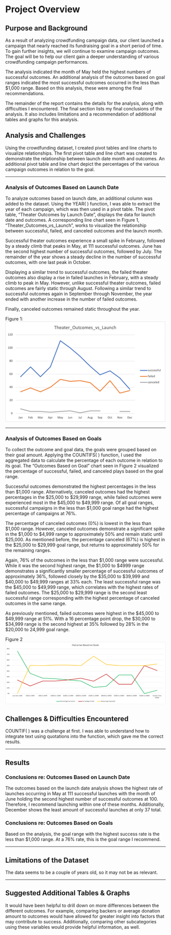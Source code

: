 # Project Overview

## Purpose and Background
As a result of analyzing crowdfunding campaign data, our client launched a campaign that nearly reached its fundraising goal in a short period of time. To gain further insights, we will continue to examine campaign outcomes. The goal will be to help our client gain a deeper understanding of various crowdfunding campaign performances. 

The analysis indicated the month of May held the highest numbers of successful outcomes. An additional analysis of the outcomes based on goal ranges indicated the most successful outcomes occurred in the less than $1,000 range. Based on this analysis, these were among the final recommendations. 

The remainder of the report contains the details for the analysis, along with difficulties I encountered. The final section lists my final conclusions of the analysis. It also includes limitations and a recommendation of additional tables and graphs for this analysis. 



## Analysis and Challenges 
Using the crowdfunding dataset, I created pivot tables and line charts to visualize relationships. The first pivot table and line chart was created to demonstrate the relationship between launch date month and outcomes. An additional pivot table and line chart depict the percentages of the various campaign outcomes in relation to the goal. 

---
### Analysis of Outcomes Based on Launch Date
To analyze outcomes based on launch date, an additional column was added to the dataset. Using the YEAR( ) function, I was able to extract the year of each campaign, which was then used in a pivot table. The pivot table, “Theater Outcomes by Launch Date”, displays the data for launch date and outcomes. A corresponding line chart seen in Figure 1, “Theater_Outcomes_vs_Launch”, works to visualize the relationship between successful, failed, and canceled outcomes and the launch month. 

Successful theater outcomes experience a small spike in February, followed by a steady climb that peaks in May, at 111 successful outcomes. June has the second highest number of successful outcomes, followed by July. The remainder of the year shows a steady decline in the number of successful outcomes, with one last peak in October. 

Displaying a similar trend to successful outcomes, the failed theater outcomes also display a rise in failed launches in February, with a steady climb to peak in May. However, unlike successful theater outcomes, failed outcomes are fairly static through August. Following a similar trend to successful outcomes again in September through November, the year ended with another increase in the number of failed outcomes.

Finally, canceled outcomes remained static throughout the year. 

Figure 1:
![](Resources/Theater_Outcomes_vs_Launch.png)




---
### Analysis of Outcomes Based on Goals
To collect the outcome and goal data, the goals were grouped based on their goal amount. Applying the COUNTIFS( ) function, I used the aggregated data to calculate the percentage of each outcome in relation to its goal. The “Outcomes Based on Goal” chart seen in Figure 2 visualized the percentage of successful, failed, and canceled plays based on the goal range. 





Successful outcomes demonstrated the highest percentages in the less than $1,000 range. Alternatively, canceled outcomes had the highest percentages in the $25,000 to $29,999 range, while failed outcomes were experienced most in the $45,000 to $49,999 range. 
Of all goal ranges, successful campaigns in the less than $1,000 goal range had the highest percentage of campaigns at 76%. 

The percentage of canceled outcomes (0%) is lowest in the less than $1,000 range. However, canceled outcomes demonstrate a significant spike in the $1,000 to $4,999 range to approximately 50% and remain static until $25,000. As mentioned before, the percentage canceled (67%) is highest in the $25,000 to $29,999 goal range, but returns to approximately 50% for the remaining ranges. 

Again, 76% of the outcomes in the less than $1,000 range were successful. While it was the second highest range, the $1,000 to $4999 range demonstrates a significantly smaller percentage of successful outcomes of approximately 36%, followed closely by the $35,000 to $39,999 and $40,000 to $49,999 ranges at 33% each. The least successful range was the $45,000 to $49,999 range, which correlates with the highest rates of failed outcomes. The $25,000 to $29,999 range is the second least successful range corresponding with the highest percentage of canceled outcomes in the same range. 

As previously mentioned, failed outcomes were highest in the $45,000 to $49,999 range at 51%. With a 16 percentage point drop, the $30,000 to $34,999 range is the second highest at 35% followed by 28% in the $20,000 to 24,999 goal range. 




Figure 2
![](Resources/Outcomes_vs_Goals.png)




## Challenges & Difficulties Encountered
COUNTIF( ) was a challenge at first. I was able to understand how to integrate text using quotations into the function, which gave me the correct results. 

---
## Results
### Conclusions re: Outcomes Based on Launch Date
The outcomes based on the launch date analysis shows the highest rate of launches occurring in May at 111 successful launches with the month of June holding the second highest number of successful outcomes at 100. Therefore, I recommend launching within one of these months. Additionally, December shows the least amount of successful launches at only 37 total.

### Conclusions re: Outcomes Based on Goals
Based on the analysis, the goal range with the highest success rate is the less than $1,000 range. At a 76% rate, this is the goal range I recommend.

---

## Limitations of the Dataset
The data seems to be a couple of years old, so it may not be as relevant.  

---
## Suggested Additional Tables & Graphs
It would have been helpful to drill down on more differences between the different outcomes. For example, comparing backers or average donation amount to outcomes would have allowed for greater insight into factors that may contribute to success. Additionally, comparing other subcategories using these variables would provide helpful information, as well.
